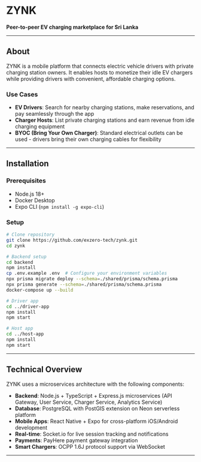 # ZYNK

**Peer-to-peer EV charging marketplace for Sri Lanka**

---

## About

ZYNK is a mobile platform that connects electric vehicle drivers with private charging station owners. It enables hosts to monetize their idle EV chargers while providing drivers with convenient, affordable charging options.

### Use Cases

- **EV Drivers**: Search for nearby charging stations, make reservations, and pay seamlessly through the app
- **Charger Hosts**: List private charging stations and earn revenue from idle charging equipment
- **BYOC (Bring Your Own Charger)**: Standard electrical outlets can be used - drivers bring their own charging cables for flexibility

---

## Installation

### Prerequisites
- Node.js 18+
- Docker Desktop
- Expo CLI (`npm install -g expo-cli`)

### Setup

```bash
# Clone repository
git clone https://github.com/exzero-tech/zynk.git
cd zynk

# Backend setup
cd backend
npm install
cp .env.example .env  # Configure your environment variables
npx prisma migrate deploy --schema=./shared/prisma/schema.prisma
npx prisma generate --schema=./shared/prisma/schema.prisma
docker-compose up --build

# Driver app
cd ../driver-app
npm install
npm start

# Host app
cd ../host-app
npm install
npm start
```

---

## Technical Overview

ZYNK uses a microservices architecture with the following components:

- **Backend**: Node.js + TypeScript + Express.js microservices (API Gateway, User Service, Charger Service, Analytics Service)
- **Database**: PostgreSQL with PostGIS extension on Neon serverless platform
- **Mobile Apps**: React Native + Expo for cross-platform iOS/Android development
- **Real-time**: Socket.io for live session tracking and notifications
- **Payments**: PayHere payment gateway integration
- **Smart Chargers**: OCPP 1.6J protocol support via WebSocket

---


